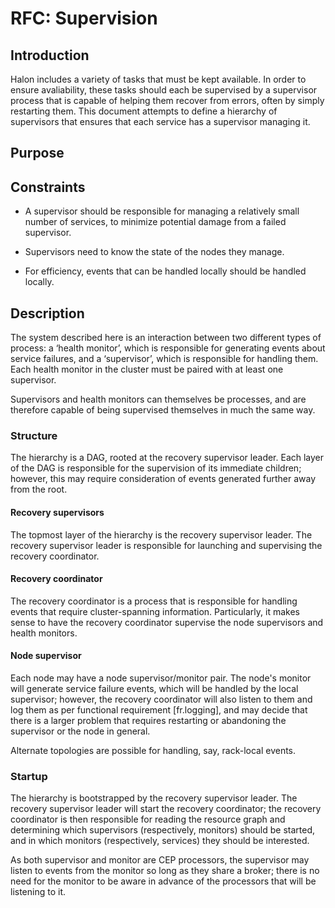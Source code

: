 # RFC: Supervision

## Introduction

Halon includes a variety of tasks that must be kept available.  In
order to ensure avaliability, these tasks should each be supervised by
a supervisor process that is capable of helping them recover from
errors, often by simply restarting them.  This document attempts to
define a hierarchy of supervisors that ensures that each service has a
supervisor managing it.

## Purpose

## Constraints

+ A supervisor should be responsible for managing a relatively small
  number of services, to minimize potential damage from a failed
  supervisor.

+ Supervisors need to know the state of the nodes they manage.

+ For efficiency, events that can be handled locally should be handled
  locally.


## Description

The system described here is an interaction between two different
types of process: a ‘health monitor’, which is responsible for
generating events about service failures, and a ‘supervisor’, which is
responsible for handling them. Each health monitor in the cluster must be
paired with at least one supervisor.

Supervisors and health monitors can themselves be processes, and are
therefore capable of being supervised themselves in much the same way.

### Structure

The hierarchy is a DAG, rooted at the recovery supervisor leader.
Each layer of the DAG is responsible for the supervision of its
immediate children; however, this may require consideration of events
generated further away from the root.

#### Recovery supervisors
The topmost layer of the hierarchy is the recovery supervisor leader.
The recovery supervisor leader is responsible for launching and
supervising the recovery coordinator.

#### Recovery coordinator
The recovery coordinator is a process that is responsible for handling
events that require cluster-spanning information.  Particularly, it
makes sense to have the recovery coordinator supervise the node
supervisors and health monitors.

#### Node supervisor
Each node may have a node supervisor/monitor pair.  The node's
monitor will generate service failure events, which will be handled by
the local supervisor; however, the recovery coordinator will also
listen to them and log them as per functional requirement
[fr.logging], and may decide that there is a larger problem that
requires restarting or abandoning the supervisor or the node in
general.

Alternate topologies are possible for handling, say, rack-local events.

### Startup

The hierarchy is bootstrapped by the recovery supervisor leader.  The
recovery supervisor leader will start the recovery coordinator; the
recovery coordinator is then responsible for reading the resource
graph and determining which supervisors (respectively, monitors)
should be started, and in which monitors (respectively, services) they
should be interested.

As both supervisor and monitor are CEP processors, the supervisor may
listen to events from the monitor so long as they share a broker;
there is no need for the monitor to be aware in advance of the
processors that will be listening to it.
